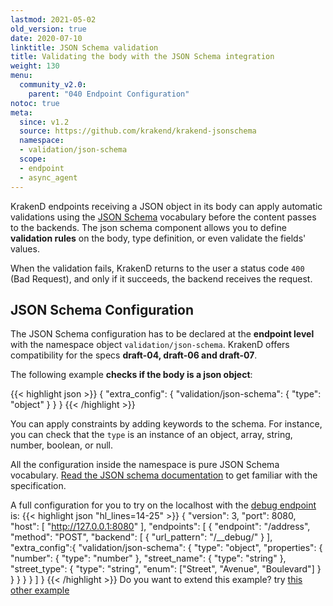 ```yaml
---
lastmod: 2021-05-02
old_version: true
date: 2020-07-10
linktitle: JSON Schema validation
title: Validating the body with the JSON Schema integration
weight: 130
menu:
  community_v2.0:
    parent: "040 Endpoint Configuration"
notoc: true
meta:
  since: v1.2
  source: https://github.com/krakend/krakend-jsonschema
  namespace:
  - validation/json-schema
  scope:
  - endpoint
  - async_agent
---
```

KrakenD endpoints receiving a JSON object in its body can apply automatic validations using the [JSON Schema](https://json-schema.org/) vocabulary before the content passes to the backends. The json schema component allows you to define **validation rules** on the body, type definition, or even validate the fields' values.

When the validation fails, KrakenD returns to the user a status code `400` (Bad Request), and only if it succeeds, the backend receives the request.

## JSON Schema Configuration
The JSON Schema configuration has to be declared at the **endpoint level** with the namespace object `validation/json-schema`. KrakenD offers compatibility for the specs **draft-04, draft-06 and draft-07**.

The following example **checks if the body is a json object**:

{{< highlight json >}}
{
    "extra_config": {
        "validation/json-schema": {
            "type": "object"
        }
    }
}
{{< /highlight >}}


You can apply constraints by adding keywords to the schema. For instance, you can check that the `type` is an instance of an object, array, string, number, boolean, or null.

All the configuration inside the namespace is pure JSON Schema vocabulary. [Read the JSON schema documentation](https://json-schema.org/) to get familiar with the specification.

 A full configuration for you to try on the localhost with the [debug endpoint](/docs/v2.0/endpoints/debug-endpoint/) is:
{{< highlight json "hl_lines=14-25" >}}
{
    "version": 3,
    "port": 8080,
    "host": [ "http://127.0.0.1:8080" ],
    "endpoints": [
        {
            "endpoint": "/address",
            "method": "POST",
            "backend": [
                {
                    "url_pattern": "/__debug/"
                }
            ],
            "extra_config":{
                "validation/json-schema": {
                  "type": "object",
                  "properties": {
                    "number":      { "type": "number" },
                    "street_name": { "type": "string" },
                    "street_type": { "type": "string",
                                     "enum": ["Street", "Avenue", "Boulevard"]
                                   }
                  }
                }
            }
        }
    ]
}
{{< /highlight >}}
Do you want to extend this example? try [this other example](https://json-schema.org/learn/examples/address.schema.json)
